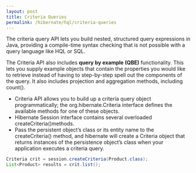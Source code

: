 ```yaml
---
layout: post
title: Criteria Queries
permalink: /hibernate/hql/criteria-queries
---
```


The criteria query API lets you build nested, structured query expressions in Java, providing a compile-time syntax checking that is not possible with a query language like HQL or SQL.

The Criteria API also includes **query by example (QBE)** functionality. This lets you supply example objects that contain the properties you would like to retrieve instead of having to step-by-step spell out the components of the query. It also includes projection and aggregation methods, including count().

-	Criteria API allows you to build up a criteria query object programmatically; the org.hibernate.Criteria interface defines the available methods for one of these objects. 
-	Hibernate Session interface contains several overloaded createCriteria()methods.
-	Pass the persistent object’s class or its entity name to the createCriteria() method, and hibernate will create a Criteria object that returns instances of the persistence object’s class when your application executes a criteria query.

```java
Criteria crit = session.createCriteria(Product.class);
List<Product> results = crit.list();
```
